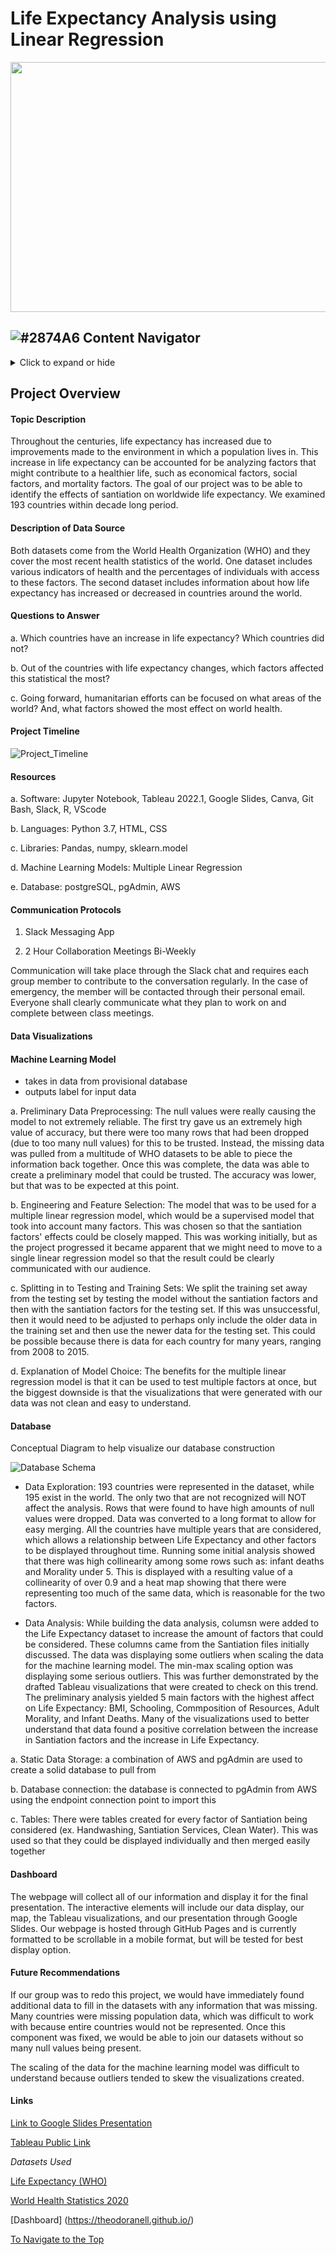 
# Life Expectancy Analysis using Linear Regression

<img src="https://upload.wikimedia.org/wikipedia/commons/6/6e/Life_expectancy_world_map.PNG"  width="1000" height="400">
 

## ![#2874A6 ](https://via.placeholder.com/15/2874A6/2874A6.png) Content Navigator 
<details>
  <summary>Click to expand or hide</summary>

<br/>
	
* [Project Overview](#project-overview)
   * [Topic Description](#Topic-Description) 
   * [Questions We Asked](#questions-to-answer) 
* [Project Timeline] (#project-timeline)
* [Resources](#resources) 
* [Communication Protocols](#communication-protocols)    
* [Data Visualizations](#data-visualizations) 
* [Database](#database)
* [Data Analysis](#data-analysis)   
* [Analysis Summary](#analysis-summary) 
* [Recommendations for the Future](#future-recommendations)
* [Links](#Links)
	
</details>


## Project Overview

#### Topic Description

Throughout the centuries, life expectancy has increased due to improvements made to the environment in which a population lives in. This increase in life expectancy can be accounted for be analyzing factors that might contribute to a healthier life, such as economical factors, social factors, and mortality factors. The goal of our project was to be able to identify the effects of santiation on worldwide life expectancy. We examined 193 countries within decade long period. 

#### Description of Data Source

Both datasets come from the World Health Organization (WHO) and they cover the most recent health statistics of the world. One dataset  includes various indicators of health and the percentages of individuals with access to these factors. The second dataset includes information about how life expectancy has increased or decreased in countries around the world. 

#### Questions to Answer
 
a. Which countries have an increase in life expectancy? Which countries did not?

b. Out of the countries with life expectancy changes, which factors affected this statistical the most?

c. Going forward, humanitarian efforts can be focused on what areas of the world? And, what factors showed the most effect on world health. 


#### Project Timeline

![Project_Timeline](https://user-images.githubusercontent.com/102566199/187097436-851339f6-3102-4f8c-9c02-b3678c454c93.png)

#### Resources 

a. Software: Jupyter Notebook, Tableau 2022.1, Google Slides, Canva, Git Bash, Slack, R, VScode

b. Languages: Python 3.7, HTML, CSS

c. Libraries: Pandas, numpy, sklearn.model

d. Machine Learning Models: Multiple Linear Regression

e. Database: postgreSQL, pgAdmin, AWS



#### Communication Protocols

1. Slack Messaging App

2. 2 Hour Collaboration Meetings Bi-Weekly

Communication will take place through the Slack chat and requires each group member to contribute to the conversation regularly. 
In the case of emergency, the member will be contacted through their personal email. Everyone shall clearly communicate what they plan to work on and complete between class meetings. 

#### Data Visualizations



#### Machine Learning Model

- takes in data from provisional database
- outputs label for input data

a. Preliminary Data Preprocessing: The null values were really causing the model to not extremely reliable. The first try gave us an extremely high value of accuracy, but there were too many rows that had been dropped (due to too many null values) for this to be trusted. Instead, the missing data was pulled from a multitude of WHO datasets to be able to piece the information back together. Once this was complete, the data was able to create a preliminary model that could be trusted. The accuracy was lower, but that was to be expected at this point.

b. Engineering and Feature Selection: The model that was to be used for a multiple linear regression model, which would be a supervised model that took into account many factors. This was chosen so that the santiation factors' effects could be closely mapped. This was working initially, but as the project progressed it became apparent that we might need to move to a single linear regression model so that the result could be clearly communicated with our audience. 

c. Splitting in to Testing and Training Sets: We split the training set away from the testing set by testing the model without the santiation factors and then with the santiation factors for the testing set. If this was unsuccessful, then it would need to be adjusted to perhaps only include the older data in the training set and then use the newer data for the testing set. This could be possible because there is data for each country for many years, ranging from 2008  to 2015.

d. Explanation of Model Choice: The benefits for the multiple linear regression model is that it can be used to test multiple factors at once, but the biggest downside is that the visualizations that were generated with our data was not clean and easy to understand. 

#### Database 

Conceptual Diagram to help visualize our database construction

![Database Schema](https://user-images.githubusercontent.com/102566199/189573147-f648a7cd-2e45-493d-8c5a-d4f9ad68616b.png)


- Data Exploration: 193 countries were represented in the dataset, while 195 exist in the world. The only two that are not recognized will NOT affect the analysis. Rows that were found to have high amounts of null values were dropped. Data was converted to a long format to allow for easy merging. All the countries have multiple years that are considered, which allows a relationship between Life Expectancy and other factors to be displayed throughout time. Running some initial analysis showed that there was high collinearity among some rows such as: infant deaths and Morality under 5. This is displayed with a resulting value of a collinearity of over 0.9 and a heat map showing that there were representing too much of the same data, which is reasonable for the two factors. 

- Data Analysis: While building the data analysis, columsn were added to the Life Expectancy dataset to increase the amount of factors that could be considered. These columns came from the Santiation files initially discussed. The data was displaying some outliers when scaling the data for the machine learning model. The min-max scaling option was displaying some serious outliers. This was further demonstrated by the drafted Tableau visualizations that were created to check on this trend. The preliminary analysis yielded 5 main factors with the highest affect on Life Expectancy: BMI, Schooling, Commposition of Resources, Adult Morality, and Infant Deaths. Many of the visualizations used to better understand that data found a positive correlation between the increase in Santiation factors and the increase in Life Expectancy. 

a. Static Data Storage: a combination of AWS and pgAdmin are used to create a solid database to pull from 

b. Database connection: the database is connected to pgAdmin from AWS using the endpoint connection point to import this

c. Tables: There were tables created for every factor of Santiation being considered (ex. Handwashing, Santiation Services, Clean Water). This was used so that they could be displayed individually and then merged easily together

#### Dashboard
 

The webpage will collect all of our information and display it for the final presentation. The interactive elements will include our data display, our map, the Tableau visualizations, and our presentation through Google Slides. Our webpage is hosted through GitHub Pages and is currently formatted to be scrollable in a mobile format, but will be tested for best display option. 


#### Future Recommendations

If our group was to redo this project, we would have immediately found additional data to fill in the datasets with any information that was missing. Many countries were missing population data, which was difficult to work with because entire countries would not be represented. Once this component was fixed, we would be able to join our datasets without so many null values being present. 

The scaling of the data for the machine learning model was difficult to understand because outliers tended to skew the visualizations created. 


#### Links


[Link to Google Slides Presentation](https://docs.google.com/presentation/d/1YMWFu4EWW-TqpLAgISpPaUMpxWWm84ooTI_JyVNc4Eo/edit?usp=sharing)


[Tableau Public Link](https://public.tableau.com/views/CapstoneProject_16619160092110/Storyboard?:language=en-US&publish=yes&:display_count=n&:origin=viz_share_link)

*Datasets Used*

[Life Expectancy (WHO)](https://www.kaggle.com/datasets/kumarajarshi/life-expectancy-who)

[World Health Statistics 2020](https://www.kaggle.com/datasets/utkarshxy/who-worldhealth-statistics-2020-complete?select=safelySanitization.csv)

[Dashboard] (https://theodoranell.github.io/) 




[To Navigate to the Top](#Life-Expectancy-Analysis-using-Linear-Regression)



